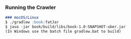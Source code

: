 ### Running the Crawler

```markdown
### mocOS/Linux
$ ./gradlew :book:fatJar
$ java -jar book/build/libs/book-1.0-SNAPSHOT-uber.jar
(In Windows use the batch file gradlew.bat to build)
```